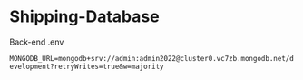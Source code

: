# Shipping-Database

Back-end .env

`MONGODB_URL=mongodb+srv://admin:admin2022@cluster0.vc7zb.mongodb.net/development?retryWrites=true&w=majority`

